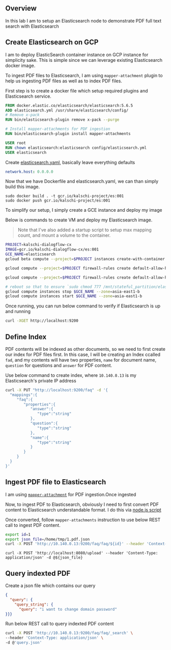 ## Overview

In this lab I am to setup an Elasticsearch node to demonstrate PDF full text search with Elasticsearch

## Create Elasticsearch on GCP

I am to deploy ElasticSearch container instance on GCP instance for simplicity sake. This is simple since we can leverage existing Elasticsearch docker image.

To ingest PDF files to Elasticsearch, I am using `mapper-attachment` plugin to help us ingesting PDF files as well as to index PDF files.

First step is to create a docker file which setup required plugins and Elasticsearch service.

```Dockerfile
FROM docker.elastic.co/elasticsearch/elasticsearch:5.6.5
ADD elasticsearch.yml /usr/share/elasticsearch/config/
# Remove x-pack
RUN bin/elasticsearch-plugin remove x-pack --purge

# Install mapper-attachments for PDF ingestion
RUN bin/elasticsearch-plugin install mapper-attachments

USER root
RUN chown elasticsearch:elasticsearch config/elasticsearch.yml
USER elasticsearch
```

Create [elasticsearch.yaml](./assets/elasticsearch.yaml), basically leave everything defaults

```yaml
network.host: 0.0.0.0
```

Now that we have Dockerfile and elasticsearch.yaml, we can than simply build this image.

```shell
sudo docker build . -t gcr.io/kalschi-project/es:001
sudo docker push gcr.io/kalschi-project/es:001
```

To simplify our setup, I simply create a GCE instance and deploy my image

Below is commands to create VM and deploy my Elasticsearch image.

>Note that I've also added a startup script to setup max mapping count, and mount a volume to the container.

```bash
PROJECT=kalschi-dialogflow-cx
IMAGE=gcr.io/kalschi-dialogflow-cx/es:001
GCE_NAME=elasticsearch
gcloud beta compute --project=$PROJECT instances create-with-container $GCE_NAME --zone=asia-east1-b --machine-type=e2-standard-2 --subnet=default --network-tier=PREMIUM --metadata=startup-script=sudo\ chmod\ 777\ /mnt/stateful_partition/elasticsearch/$'\n'\#\!\ /bin/bash$'\n'sudo\ su\ -$'\n'echo\ 262144\ \>\ /proc/sys/vm/max_map_count --maintenance-policy=MIGRATE --scopes=https://www.googleapis.com/auth/cloud-platform --tags=http-server,https-server --image=cos-stable-81-12871-1160-0 --image-project=cos-cloud --boot-disk-size=10GB --boot-disk-type=pd-standard --boot-disk-device-name=es4-1 --container-image=$IMAGE --container-restart-policy=always --container-mount-host-path=mount-path=/usr/share/elasticsearch/data,host-path=/mnt/stateful_partition/elasticsearch,mode=rw --labels=container-vm=cos-stable-81-12871-1160-0

gcloud compute --project=$PROJECT firewall-rules create default-allow-http --direction=INGRESS --priority=1000 --network=default --action=ALLOW --rules=tcp:80 --source-ranges=0.0.0.0/0 --target-tags=http-server

gcloud compute --project=$PROJECT firewall-rules create default-allow-https --direction=INGRESS --priority=1000 --network=default --action=ALLOW --rules=tcp:443 --source-ranges=0.0.0.0/0 --target-tags=https-server

# reboot so that to ensure `sudo chmod 777 /mnt/stateful_partition/elasticsearch/` ran
gcloud compute instances stop $GCE_NAME --zone=asia-east1-b
gcloud compute instances start $GCE_NAME --zone=asia-east1-b
```

Once running, you can run below command to verify if Elasticsearch is up and running

```bash
curl -XGET http://localhost:9200
```

## Define Index

PDF contents will be indexed as other documents, so we need to first create our index for PDF files first. In this case, I will be creating an Index ccalled `fad`, and my contents will have two properties, `name` for document name, `question` for questions and `answer` for PDF content.

Use below command to create index, where `10.140.0.13` is my Elasticsearch's private IP address

```bash
curl -X PUT "http://localhost:9200/faq" -d '{
  "mappings":{
     "faq":{
        "properties":{
           "answer":{
              "type":"string"
           },
           "question":{
              "type":"string"
           },
           "name":{
              "type":"string"
           }
        }
     }
  }
}'
```
## Ingest PDF file to Elasticsearch

I am using [`mapper-attachment`](https://github.com/elastic/elasticsearch-mapper-attachments) for PDF ingestion.Once ingested

Now, to ingest PDF to Elasticsearch, obviously I need to first convert PDF content to Elasticsearch understandable format. I do this via [node.js script](data_prep/app-faq.js)

Once converted, follow `mapper-attachments` instruction to use below REST call to ingest PDF content.

```bash
export id=1
export json_file=/home/tmp/1.pdf.json
curl -X POST 'http://10.140.0.13:9200/faq/faq/${id}' --header 'Context-Type: application/json' -d @'${json_file}'
```

```
curl -X POST 'http://localhost:8080/upload' --header 'Content-Type: application/json' -d @${json_file}
```

## Query indexted PDF

Create a json file which contains our query
```json
{
  "query": {
    "query_string": {
      "query": "i want to change domain password"
}}}
```

Run below REST call to query indexted PDF content
```bash
curl -X POST 'http://10.140.0.13:9200/faq/faq/_search' \
--header 'Context-Type: application/json' \
-d @'query.json'
```
